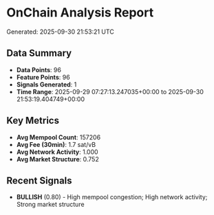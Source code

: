 # OnChain Analysis Report
Generated: 2025-09-30 21:53:21 UTC

## Data Summary
- **Data Points**: 96
- **Feature Points**: 96
- **Signals Generated**: 1
- **Time Range**: 2025-09-29 07:27:13.247035+00:00 to 2025-09-30 21:53:19.404749+00:00

## Key Metrics
- **Avg Mempool Count**: 157206
- **Avg Fee (30min)**: 1.7 sat/vB
- **Avg Network Activity**: 1.000
- **Avg Market Structure**: 0.752

## Recent Signals
- **BULLISH** (0.80) - High mempool congestion; High network activity; Strong market structure
